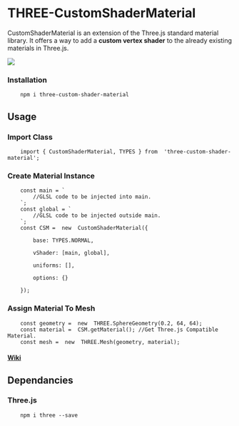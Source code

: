 
# THREE-CustomShaderMaterial


CustomShaderMaterial is an extension of the Three.js standard material library. It offers a way to add a **custom vertex shader** to the already existing materials in Three.js.

![](https://media.giphy.com/media/gjTseZtNbw2FLUcbgv/giphy.gif)

### Installation 
``` lang-bash
	npm i three-custom-shader-material
```

## Usage
### Import Class 
``` lang-js
	import { CustomShaderMaterial, TYPES } from  'three-custom-shader-material';
```

### Create Material Instance
``` lang-js
	const main = `
		//GLSL code to be injected into main.
	`;
	const global = `
		//GLSL code to be injected outside main.
	`;
	const CSM =  new  CustomShaderMaterial({

		base: TYPES.NORMAL,

		vShader: [main, global],

		uniforms: [],

		options: {}

	});
```

### Assign Material To Mesh 
``` lang-js
	const geometry =  new  THREE.SphereGeometry(0.2, 64, 64);
	const material =  CSM.getMaterial(); //Get Three.js Compatible Material.
	const mesh =  new  THREE.Mesh(geometry, material);
```
#### [Wiki]([https://github.com/FarazzShaikh/THREE-CustomShaderMaterial/wiki](https://github.com/FarazzShaikh/THREE-CustomShaderMaterial/wiki)) 

## Dependancies
### Three.js
``` lang-bash
	npm i three --save
```



